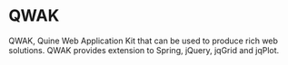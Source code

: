 QWAK
====

QWAK, Quine Web Application Kit that can be used to produce rich web solutions. QWAK provides extension to Spring, jQuery, jqGrid and jqPlot.
